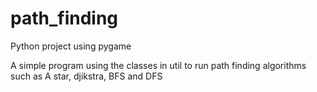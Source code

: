 # path_finding
Python project using pygame

A simple program using the classes in util to run path finding algorithms such as A star, djikstra, BFS and DFS
